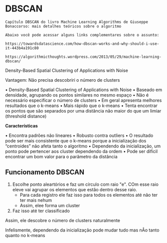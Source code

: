 # DBSCAN

````
Capítulo DBSCAN do livro Machine Learning Algorithms de Giuseppe Bonaccorso: mais detalhes teóricos sobre o algoritmo

Abaixo você pode acessar alguns links complementares sobre o assunto:

https://towardsdatascience.com/how-dbscan-works-and-why-should-i-use-it-443b4a191c80

https://algorithmicthoughts.wordpress.com/2013/05/29/machine-learning-dbscan/
````

Density-Based Spatial Clustering of Applications with Noise

Vantagem: Nâo precisa descobriri o número de clusters

• Density-Based Spatial Clustering of Applications with Noise
• Baseado em densidade, agrupando os pontos similares no mesmo
espaço
• Não é necessário especificar o número de clusters
• Em geral apresenta melhores resultados que o k-means
• Mais rápido que o k-means
• Tenta encontrar os pontos que são separados por uma distância não
maior do que um limiar (threshold distance)

**Características**

• Encontra padrões não lineares
• Robusto contra outliers
• O resultado pode ser mais consistente que o k-means porque a
inicialização dos “centroides” não afeta tanto o algoritmo
• Dependendo da inicialização, um ponto pode pertencer aos cluster
dependendo da ordem
• Pode ser difícil encontrar um bom valor para o parâmetro da
distância

## Funcionamento DBSCAN


1. Escolhe ponto aleartórios e faz um círculo com raio "e". COm esse raio eleve vai agrupar os elementos que estâo dentro desse raio.
    - Para cada registro ele faz isso para todos os elementos até nâo ter ter mais nehum
    - Assim, elee forma um cluster
2. Faz isso até ter classificado

Assim, ele descobre o número de clusters naturalmente

Infelismente, dependendo da inicialização pode mudar tudo mas nÂo tanto quanto no k-means
